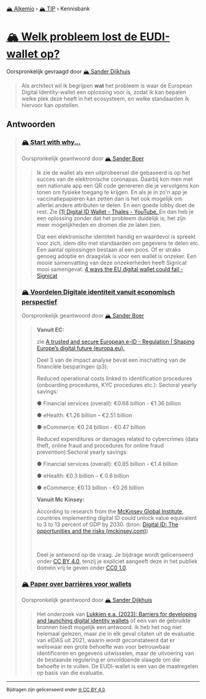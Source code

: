 [🏔️ Alkemio](https://welcome.alkem.io/) › [🏔️ TIP](https://alkem.io/tip/dashboard) › Kennisbank
# [🏔️ Welk probleem lost de EUDI-wallet op?](https://alkem.io/tip/collaboration/welkprobleemlostd-9718)
Oorspronkelijk gevraagd door [🏔️ Sander Dijkhuis](https://alkem.io/user/sander-dijkhuis-3912)
>Als architect wil ik begrijpen **wat** het probleem is waar de European Digital Identity-wallet een oplossing voor is, zodat ik kan bepalen welke plek deze heeft in het ecosysteem, en welke standaarden ik hiervoor kan opstellen.
## Antwoorden
>### [🏔️ Start with why...](https://alkem.io/tip/collaboration/welkprobleemlostd-9718/posts/startwithwhy-3450)
>Oorspronkelijk geantwoord door [🏔️ Sander Boer](https://alkem.io/tip/collaboration/welkprobleemlostd-9718/posts/startwithwhy-3450)
>>Ik zie de wallet als een uitprobeersel die gebaseerd is op het succes van de elektronische coronapas. Daarbij kon men met een nationale app een QR code genereren die je vervolgens kon tonen om fysieke toegang te krijgen. En als je in zo'n app je vaccinatiepapieren kan zetten dan is het ook mogelijk om allerlei andere attributen te delen. En een goede lobby doet de rest. Zie [(1) Digital ID Wallet - Thales - YouTube. ](https://www.youtube.com/watch?v=PxvNzzgoJX8)En dan heb je een oplossing zonder dat het probleem duidelijk is; het zijn meer mogelijkheden en dromen die ze laten zien.
>>
>>Dat een elektronische identiteit handig en waardevol is spreekt voor zich, idem dito met standaarden om gegevens te delen etc. Een aantal oplossingen bestaan al een poos. Of er straks genoeg adoptie en draagvlak is voor een wallet is onzeker. Een mooie samenvatting van deze onzekerheden heeft Signicat mooi samengevat: [4 ways the EU digital wallet could fail - Signicat](https://www.signicat.com/blog/4-ways-the-eu-digital-wallet-could-fail)
>### [🏔️ Voordelen Digitale identiteit vanuit economisch perspectief](https://alkem.io/tip/collaboration/welkprobleemlostd-9718/posts/voordelendigitalei-4764)
>Oorspronkelijk geantwoord door [🏔️ Sander Boer](https://alkem.io/tip/collaboration/welkprobleemlostd-9718/posts/voordelendigitalei-4764)
>>**Vanuit EC:**
>>
>>zie [A trusted and secure European e-ID - Regulation | Shaping Europe’s digital future (](https://digital-strategy.ec.europa.eu/en/library/trusted-and-secure-european-e-id-regulation)[europa.eu](http://europa.eu)[).](https://digital-strategy.ec.europa.eu/en/library/trusted-and-secure-european-e-id-regulation)
>>
>>Deel 3 van de impact analyse bevat een inschatting van de financiële besparingen (p3):
>>
>>Reduced operational costs linked to identification procedures (onboarding procedures, KYC procedures etc.): Sectoral yearly savings:
>>
>>● Financial services (overall): €0.68 billion - €1.36 billion
>>
>>● eHealth: €1.26 billion – €2.51 billion
>>
>>● eCommerce: €0.24 billion - €0.47 billion
>>
>>Reduced expenditures or damages related to cybercrimes (data theft, online fraud and procedures for online fraud prevention):Sectoral yearly savings:
>>
>>● Financial services (overall): €0.85 billion - €1.4 billion
>>
>>● eHealth: €0.3 billion – € 0.6 billion
>>
>>● eCommerce: €0.13 billion - €0.26 billion
>>
>>**Vanuit Mc Kinsey:**
>>
>>According to research from the [McKinsey Global Institute](https://www.mckinsey.com/capabilities/mckinsey-digital/our-insights/digital-identification-a-key-to-inclusive-growth)[,](https://www.mckinsey.com/business-functions/digital-mckinsey/our-insights/digital-identification-a-key-to-inclusive-growth) countries implementing digital ID could unlock value equivalent to 3 to 13 percent of GDP by 2030. (bron: [Digital ID: The opportunities and the risks (](https://www.mckinsey.com/industries/financial-services/our-insights/banking-matters/digital-id-the-opportunities-and-the-risks)[mckinsey.com](http://mckinsey.com)[)](https://www.mckinsey.com/industries/financial-services/our-insights/banking-matters/digital-id-the-opportunities-and-the-risks))
>>
>><br>
>>
>>Deel je antwoord op de vraag. Je bijdrage wordt gelicenseerd onder [CC BY 4.0](https://creativecommons.org/licenses/by/4.0/deed.nl), tenzij je expliciet aangeeft deze in het publiek domein vrij te geven onder [CC0 1.0](https://creativecommons.org/publicdomain/zero/1.0/deed.nl).
>### [🏔️ Paper over barrières voor wallets](https://alkem.io/tip/collaboration/welkprobleemlostd-9718/posts/paperoverbarrieres-2754)
>Oorspronkelijk geantwoord door [🏔️ Sander Dijkhuis](https://alkem.io/tip/collaboration/welkprobleemlostd-9718/posts/paperoverbarrieres-2754)
>>Het onderzoek van [Lukkien e.a. (2023): Barriers for developing and launching digital identity wallets](https://dedigicampus.sharepoint.com/:b:/r/sites/Missie3Overheidalssterkedatapartner/Gedeelde%20documenten/General/TIP/6.%20Werkgroep%20Kennis/Artikelen/Lukkien%20e.a.%20\(2023\)%20Barriers%20for%20the%20adoption%20of%20data%20wallets.pdf?csf=1\&web=1\&e=mtvgbj) of een van de gebruikte bronnen biedt mogelijk een antwoord. Ik heb het nog niet helemaal gelezen, maar zie in elk geval citaten uit de evaluatie van eIDAS uit 2021, waarin wordt geconstateerd dat er weliswaar een grote behoefte was voor betrouwbaar identificeren en gegevens uitwisselen, maar de uitvoering van de bestaande regulering er onvoldoende slaagde om die behoefte in te vullen. De EUDI-wallet is een van de maatregelen op basis van die evaluatie.
* * *
<small>Bijdragen zijn gelicenseerd onder [🌐 CC BY 4.0](https://creativecommons.org/licenses/by/4.0/deed.nl).</small>
